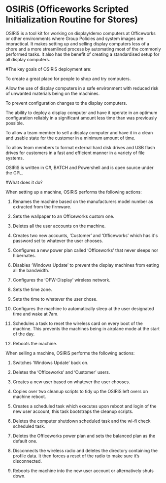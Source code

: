# OSIRiS (Officeworks Scripted Initialization Routine for Stores)
OSIRiS is a tool kit for working on display/demo computers at Officeworks
or other environments where Group Policies and system images are
impractical. 
It makes setting up and selling display computers less of a chore and a more
streamlined process by automating most of the commonly performed tasks.
It also has the benefit of creating a standardised setup for all display computers.

#The key goals of OSIRiS deployment are:

To create a great place for people to shop and try computers.

Allow the use of display computers in a safe environment with
reduced risk of unwanted materials being on the machines.

To prevent configuration changes to the display computers.

The ability to deploy a display computer and have it operate
in an optimum configuration reliably in a significant amount
less time than was previously possible.

To allow a team member to sell a display computer and have
it in a clean and usable state for the customer in a minimum amount
of time.

To allow team members to format external hard disk drives and 
USB flash drives for customers in a fast and efficient manner in
a variety of file systems.

OSIRiS is written in C#, BATCH and Powershell and is open source under the GPL.

#What does it do?

When setting up a machine, OSIRiS performs the following actions:

1. Renames the machine based on the manufacturers model number as extracted from the firmware.
 
2. Sets the wallpaper to an Officeworks custom one.

3. Deletes all the user accounts on the machine.
 
4. Creates two new accounts, ‘Customer’ and ‘Officeworks’ which has it's password set to whatever the user chooses.

5. Configures a new power plan called ‘Officeworks’ that never sleeps nor hibernates.

6. Disables ‘Windows Update’ to prevent the display machines from eating all the bandwidth.

7. Configures the ‘OFW-Display’ wireless network.

8. Sets the time zone.

9. Sets the time to whatever the user chose.

10. Configures the machine to automatically sleep at the user designated time and wake at 7am.

11. Schedules a task to reset the wireless card on every boot of the machine. This prevents the machines being in airplane mode at the start of the day.

12. Reboots the machine.

When selling a machine, OSIRiS performs the following actions:

1. Switches ‘Windows Update’ back on.

2. Deletes the ‘Officeworks’ and ‘Customer’ users.

3. Creates a new user based on whatever the user chooses.

4. Copies over two cleanup scripts to tidy up the OSIRiS left overs on machine reboot.

5. Creates a scheduled task which executes upon reboot and login of the new user account, this task bootstraps the cleanup scripts.

6. Deletes the computer shutdown scheduled task and the wi-fi check scheduled task.

7. Deletes the Officeworks power plan and sets the balanced plan as the default one. 

8. Disconnects the wireless radio and deletes the directory containing the profile data. It then forces a reset of the radio to make sure it’s disconnected. 

9. Reboots the machine into the new user account or alternatively shuts down.

